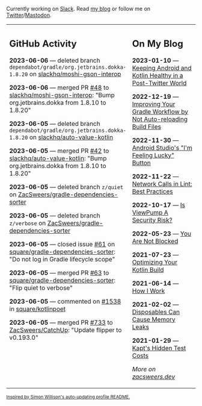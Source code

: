 Currently working on [Slack](https://slack.com/). Read [my blog](https://zacsweers.dev/) or follow me on [Twitter](https://twitter.com/ZacSweers)/[Mastodon](https://hachyderm.io/@ZacSweers).

<table><tr><td valign="top" width="60%">

## GitHub Activity
<!-- githubActivity starts -->
**2023-06-06** — deleted branch `dependabot/gradle/org.jetbrains.dokka-1.8.20` on [slackhq/moshi-gson-interop](https://github.com/slackhq/moshi-gson-interop)

**2023-06-06** — merged PR [#48](https://github.com/slackhq/moshi-gson-interop/pull/48) to [slackhq/moshi-gson-interop](https://github.com/slackhq/moshi-gson-interop): "Bump org.jetbrains.dokka from 1.8.10 to 1.8.20"

**2023-06-05** — deleted branch `dependabot/gradle/org.jetbrains.dokka-1.8.20` on [slackhq/auto-value-kotlin](https://github.com/slackhq/auto-value-kotlin)

**2023-06-05** — merged PR [#42](https://github.com/slackhq/auto-value-kotlin/pull/42) to [slackhq/auto-value-kotlin](https://github.com/slackhq/auto-value-kotlin): "Bump org.jetbrains.dokka from 1.8.10 to 1.8.20"

**2023-06-05** — deleted branch `z/quiet` on [ZacSweers/gradle-dependencies-sorter](https://github.com/ZacSweers/gradle-dependencies-sorter)

**2023-06-05** — deleted branch `z/verbose` on [ZacSweers/gradle-dependencies-sorter](https://github.com/ZacSweers/gradle-dependencies-sorter)

**2023-06-05** — closed issue [#61](https://github.com/square/gradle-dependencies-sorter/issues/61) on [square/gradle-dependencies-sorter](https://github.com/square/gradle-dependencies-sorter): "Do not log in Gradle lifecycle scope"

**2023-06-05** — merged PR [#63](https://github.com/square/gradle-dependencies-sorter/pull/63) to [square/gradle-dependencies-sorter](https://github.com/square/gradle-dependencies-sorter): "Flip quiet to verbose"

**2023-06-05** — commented on [#1538](https://github.com/square/kotlinpoet/pull/1538#issuecomment-1577503376) in [square/kotlinpoet](https://github.com/square/kotlinpoet)

**2023-06-05** — merged PR [#733](https://github.com/ZacSweers/CatchUp/pull/733) to [ZacSweers/CatchUp](https://github.com/ZacSweers/CatchUp): "Update flipper to v0.193.0"
<!-- githubActivity ends -->
</td><td valign="top" width="40%">

## On My Blog
<!-- blog starts -->
**2023-01-10** — [Keeping Android and Kotlin Healthy in a Post-Twitter World](https://www.zacsweers.dev/keeping-android-healthy/)

**2022-12-19** — [Improving Your Gradle Workflow by Not Auto-reloading Build Files](https://www.zacsweers.dev/improving-your-workflow-by-not-auto-reloading-build-files/)

**2022-11-30** — [Android Studio's "I'm Feeling Lucky" Button](https://www.zacsweers.dev/android-studios-im-feeling-lucky-button/)

**2022-11-22** — [Network Calls in Lint: Best Practices](https://www.zacsweers.dev/network-calls-in-lint-best-practices/)

**2022-10-17** — [Is ViewPump A Security Risk?](https://www.zacsweers.dev/is-viewpump-a-security-risk/)

**2022-05-23** — [You Are Not Blocked](https://www.zacsweers.dev/you-are-not-blocked/)

**2021-07-23** — [Optimizing Your Kotlin Build](https://www.zacsweers.dev/optimizing-your-kotlin-build/)

**2021-06-14** — [How I Work](https://www.zacsweers.dev/how-i-work/)

**2021-02-02** — [Disposables Can Cause Memory Leaks](https://www.zacsweers.dev/disposables-can-cause-memory-leaks/)

**2021-01-29** — [Kapt's Hidden Test Costs](https://www.zacsweers.dev/kapts-hidden-test-costs/)
<!-- blog ends -->
_More on [zacsweers.dev](https://zacsweers.dev/)_
</td></tr></table>

<sub><a href="https://simonwillison.net/2020/Jul/10/self-updating-profile-readme/">Inspired by Simon Willison's auto-updating profile README.</a></sub>